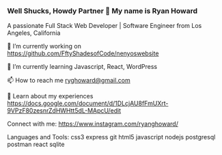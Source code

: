 ### Well Shucks, Howdy Partner 🤠 My name is Ryan Howard 

A passionate Full Stack Web Developer | Software Engineer from Los Angeles, California

🔭 I’m currently working on https://github.com/FftyShadesofCode/nenyoswebsite

🌱 I’m currently learning Javascript, React, WordPress

📫 How to reach me ryghoward@gmail.com

📄 Learn about my experiences https://docs.google.com/document/d/1DLcjAU8fFmUXrt-9VPzF80zesnrZdHWHtt5dL-MApcU/edit

Connect with me:
https://www.instagram.com/ryanghoward/

Languages and Tools:
css3 express git html5 javascript nodejs postgresql postman react sqlite

